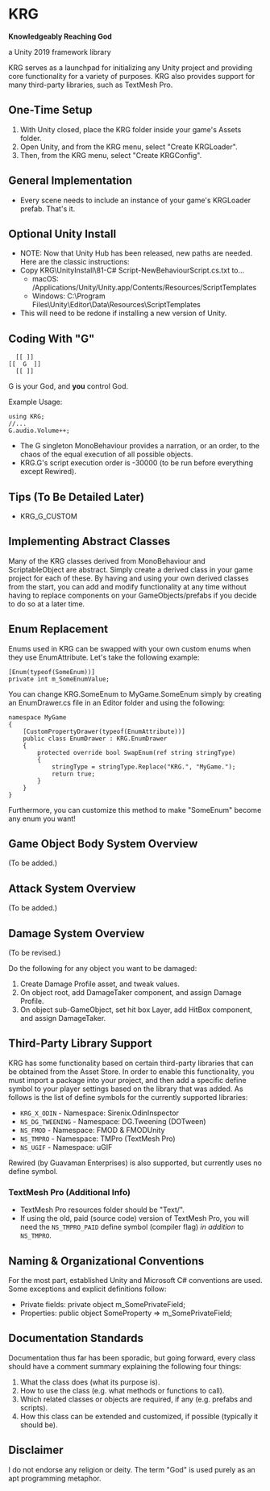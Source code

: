﻿# KRG #

__Knowledgeably Reaching God__

a Unity 2019 framework library

KRG serves as a launchpad for initializing any Unity project and providing core functionality for a variety of purposes.
KRG also provides support for many third-party libraries, such as TextMesh Pro.

## One-Time Setup ##

1. With Unity closed, place the KRG folder inside your game's Assets folder.
2. Open Unity, and from the KRG menu, select "Create KRGLoader".
3. Then, from the KRG menu, select "Create KRGConfig". 

## General Implementation ##

* Every scene needs to include an instance of your game's KRGLoader prefab. That's it.

## Optional Unity Install ##

* NOTE: Now that Unity Hub has been released, new paths are needed. Here are the classic instructions:
* Copy KRG\UnityInstall\81-C# Script-NewBehaviourScript.cs.txt to...
  * macOS: /Applications/Unity/Unity.app/Contents/Resources/ScriptTemplates
  * Windows: C:\Program Files\Unity\Editor\Data\Resources\ScriptTemplates
* This will need to be redone if installing a new version of Unity.

## Coding With "G" ##

      [[ ]]
    [[  G  ]]
      [[ ]]

G is your God, and **you** control God.

Example Usage:

    using KRG;
    //...
    G.audio.Volume++;

* The G singleton MonoBehaviour provides a narration, or an order, to the chaos of the equal execution of all possible objects.
* KRG.G's script execution order is -30000 (to be run before everything except Rewired).

## Tips (To Be Detailed Later) ##

* KRG_G_CUSTOM

## Implementing Abstract Classes ##

Many of the KRG classes derived from MonoBehaviour and ScriptableObject are abstract. Simply create a derived class in your game project for each of these. By having and using your own derived classes from the start, you can add and modify functionality at any time without having to replace components on your GameObjects/prefabs if you decide to do so at a later time.

## Enum Replacement ##

Enums used in KRG can be swapped with your own custom enums when they use EnumAttribute. Let's take the following example:

    [Enum(typeof(SomeEnum))]
    private int m_SomeEnumValue;

You can change KRG.SomeEnum to MyGame.SomeEnum simply by creating an EnumDrawer.cs file in an Editor folder and using the following:

    namespace MyGame
    {
        [CustomPropertyDrawer(typeof(EnumAttribute))]
        public class EnumDrawer : KRG.EnumDrawer
        {
            protected override bool SwapEnum(ref string stringType)
            {
                stringType = stringType.Replace("KRG.", "MyGame.");
                return true;
            }
        }
    }

Furthermore, you can customize this method to make "SomeEnum" become any enum you want!

## Game Object Body System Overview ##

(To be added.)

## Attack System Overview ##

(To be added.)

## Damage System Overview ##

(To be revised.)

Do the following for any object you want to be damaged:

1. Create Damage Profile asset, and tweak values.
2. On object root, add DamageTaker component, and assign Damage Profile.
3. On object sub-GameObject, set hit box Layer, add HitBox component, and assign DamageTaker.

## Third-Party Library Support ##

KRG has some functionality based on certain third-party libraries that can be obtained from the Asset Store. In order to enable this functionality, you must import a package into your project, and then add a specific define symbol to your player settings based on the library that was added. As follows is the list of define symbols for the currently supported libraries:

* `KRG_X_ODIN` - Namespace: Sirenix.OdinInspector
* `NS_DG_TWEENING` - Namespace: DG.Tweening (DOTween)
* `NS_FMOD` - Namespace: FMOD & FMODUnity
* `NS_TMPRO` - Namespace: TMPro (TextMesh Pro)
* `NS_UGIF` - Namespace: uGIF

Rewired (by Guavaman Enterprises) is also supported, but currently uses no define symbol.

### TextMesh Pro (Additional Info) ###

* TextMesh Pro resources folder should be "Text/".
* If using the old, paid (source code) version of TextMesh Pro, you will need the `NS_TMPRO_PAID` define symbol (compiler flag) *in addition* to `NS_TMPRO`.

## Naming & Organizational Conventions ##

For the most part, established Unity and Microsoft C# conventions are used. Some exceptions and explicit definitions follow:

* Private fields: private object m_SomePrivateField;
* Properties: public object SomeProperty => m_SomePrivateField;

## Documentation Standards ##

Documentation thus far has been sporadic, but going forward, every class should have a comment summary explaining the following four things:

1. What the class does (what its purpose is).
2. How to use the class (e.g. what methods or functions to call).
3. Which related classes or objects are required, if any (e.g. prefabs and scripts).
4. How this class can be extended and customized, if possible (typically it should be).

## Disclaimer ##

I do not endorse any religion or deity. The term "God" is used purely as an apt programming metaphor.
